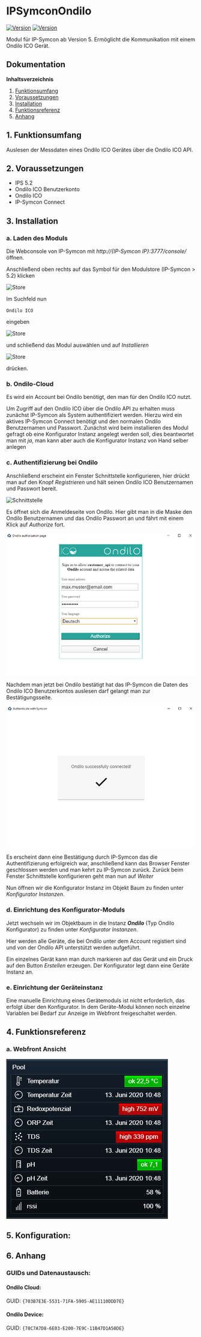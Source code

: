 # IPSymconOndilo
[![Version](https://img.shields.io/badge/Symcon-PHPModul-red.svg)](https://www.symcon.de/service/dokumentation/entwicklerbereich/sdk-tools/sdk-php/)
[![Version](https://img.shields.io/badge/Symcon%20Version-5.0%20%3E-green.svg)](https://www.symcon.de/forum/threads/38222-IP-Symcon-5-0-verf%C3%BCgbar)

Modul für IP-Symcon ab Version 5. Ermöglicht die Kommunikation mit einem Ondilo ICO Gerät.

## Dokumentation

**Inhaltsverzeichnis**

1. [Funktionsumfang](#1-funktionsumfang)  
2. [Voraussetzungen](#2-voraussetzungen)  
3. [Installation](#3-installation)  
4. [Funktionsreferenz](#4-funktionsreferenz)  
5. [Anhang](#5-anhang)  

## 1. Funktionsumfang

Auslesen der Messdaten eines Ondilo ICO Gerätes über die Ondilo ICO API.

## 2. Voraussetzungen

 - IPS 5.2
 - Ondilo ICO Benutzerkonto
 - Ondilo ICO
 - IP-Symcon Connect

## 3. Installation

### a. Laden des Moduls

Die Webconsole von IP-Symcon mit _http://{IP-Symcon IP}:3777/console/_ öffnen. 


Anschließend oben rechts auf das Symbol für den Modulstore (IP-Symcon > 5.2) klicken

![Store](img/store_icon.png?raw=true "open store")

Im Suchfeld nun

```
Ondilo ICO
```  

eingeben

![Store](img/module_store_search.png?raw=true "module search")

und schließend das Modul auswählen und auf _Installieren_

![Store](img/install.png?raw=true "install")

drücken.

### b. Ondilo-Cloud
Es wird ein Account bei Ondilo benötigt, den man für den Ondilo ICO nutzt.

Um Zugriff auf den Ondilo ICO über die Ondilo API zu erhalten muss zunächst IP-Symcon als System authentifiziert werden.
Hierzu wird ein aktives IP-Symcon Connect benötigt und den normalen Ondilo Benutzernamen und Passwort.
Zunächst wird beim installieren des Modul gefragt ob eine Konfigurator Instanz angelegt werden soll, dies beantwortet man mit _ja_, man kann aber auch die Konfigurator Instanz von Hand selber anlegen

### c. Authentifizierung bei Ondilo
Anschließend erscheint ein Fenster Schnittstelle konfigurieren, hier drückt man auf den Knopf _Registrieren_ und hält seinen Ondilo ICO Benutzernamen und Passwort bereit.

![Schnittstelle](img/register.png?raw=true "Schnittstelle")

Es öffnet sich die Anmeldeseite von Ondilo. Hier gibt man in die Maske den Ondilo Benutzernamen und das Ondilo Passwort an und fährt mit einem Klick auf _Authorize_ fort.

![Anmeldung](img/oauth_1.png?raw=true "Anmeldung")

Nachdem man jetzt bei Ondilo bestätigt hat das IP-Symcon die Daten des Ondilo ICO Benutzerkontos auslesen darf gelangt man zur Bestätigungsseite.

![Success](img/oauth_2.png?raw=true "Success")

Es erscheint dann eine Bestätigung durch IP-Symcon das die Authentifizierung erfolgreich war,
anschließend kann das Browser Fenster geschlossen werden und man kehrt zu IP-Symcon zurück.
Zurück beim Fenster Schnittstelle konfigurieren geht man nun auf _Weiter_

Nun öffnen wir die Konfigurator Instanz im Objekt Baum zu finden unter _Konfigurator Instanzen_. 

### d. Einrichtung des Konfigurator-Moduls

Jetzt wechseln wir im Objektbaum in die Instanz _**Ondilo**_ (Typ Ondilo Konfigurator) zu finden unter _Konfigurator Instanzen_.

Hier werden alle Geräte, die bei Ondilo unter dem Account registiert sind und von der Ondilo API unterstützt werden aufgeführt.

Ein einzelnes Gerät kann man durch markieren auf das Gerät und ein Druck auf den Button _Erstellen_ erzeugen. Der Konfigurator legt dann eine Geräte Instanz an.

### e. Einrichtung der Geräteinstanz
Eine manuelle Einrichtung eines Gerätemoduls ist nicht erforderlich, das erfolgt über den Konfigurator. In dem Geräte-Modul können noch einzelne Variablen bei Bedarf zur Anzeige im Webfront freigeschaltet werden.


## 4. Funktionsreferenz

### a. Webfront Ansicht

![Webfront](img/webfront_ico.png?raw=true "Webfront")  

## 5. Konfiguration:



## 6. Anhang

###  GUIDs und Datenaustausch:

#### Ondilo Cloud:

GUID: `{703B7E3E-5531-71FA-5905-AE11110DDD7E}` 


#### Ondilo Device:

GUID: `{78C7A7D8-6E03-E200-7E9C-11B47D1A50DE}` 